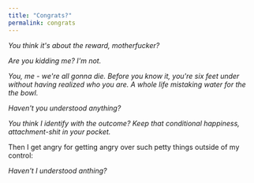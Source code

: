 ```yaml
---
title: "Congrats?"
permalink: congrats
---
```


*You think it's about the reward, motherfucker?*

*Are you kidding me? I'm not.*

*You, me - we're all gonna die. Before you know it, you're six feet under without having realized who you are. A whole life mistaking water for the the bowl.*

*Haven't you understood anything?*

*You think I identify with the outcome? Keep that conditional happiness, attachment-shit in your pocket.*

Then I get angry for getting angry over such petty things outside of my control:

*Haven't I understood anthing?*

